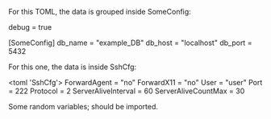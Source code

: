 
<set debug=false User=? />

For this TOML, the data is grouped inside SomeConfig:

<toml>
debug = true

[SomeConfig]
db_name = "example_DB"
db_host = "localhost"
db_port = 5432
</toml>

For this one, the data is inside SshCfg:

<toml 'SshCfg'>
ForwardAgent = "no"
ForwardX11 = "no"
User = "user"
Port = 222
Protocol = 2
ServerAliveInterval = 60
ServerAliveCountMax = 30
</toml>

Some random variables; should <yesOrNo/> be imported.

<randomInt/>
